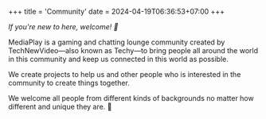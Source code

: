 +++
title = 'Community'
date = 2024-04-19T06:36:53+07:00
+++

*If you're new to here, welcome! 👋*

MediaPlay is a gaming and chatting lounge community created by TechNewVideo—also known as Techy—to bring people all around the world in this community and keep us connected in this world as possible.

We create projects to help us and other people who is interested in the community to create things together.

We welcome all people from different kinds of backgrounds no matter how different and unique they are. 🙂